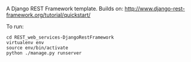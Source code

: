 A Django REST Framework template. Builds on: http://www.django-rest-framework.org/tutorial/quickstart/

To run:


    cd REST_web_services-DjangoRestFramework
    virtualenv env
    source env/bin/activate
    python ./manage.py runserver

